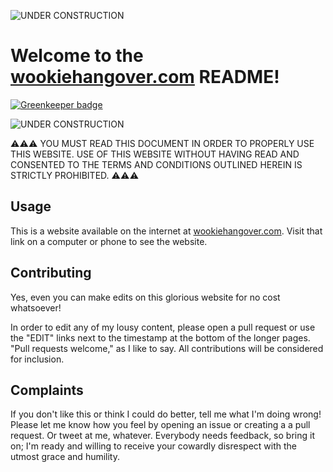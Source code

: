 ![UNDER CONSTRUCTION](https://wookiehangover.com/wip.gif)

# Welcome to the [wookiehangover.com][1] README!

[![Greenkeeper badge](https://badges.greenkeeper.io/wookiehangover/wookiehangover.com.svg)](https://greenkeeper.io/)

![UNDER CONSTRUCTION](https://wookiehangover.com/wip.gif)

⚠️⚠️⚠️ YOU MUST READ THIS DOCUMENT IN ORDER TO PROPERLY USE THIS WEBSITE. USE OF THIS WEBSITE WITHOUT HAVING READ AND CONSENTED TO THE TERMS AND CONDITIONS OUTLINED HEREIN IS STRICTLY PROHIBITED. ⚠️⚠️⚠️

## Usage

This is a website available on the internet at [wookiehangover.com][1]. Visit that link on a computer or phone to see the website.

## Contributing

Yes, even you can make edits on this glorious website for no cost whatsoever!

In order to edit any of my lousy content, please open a pull request or use the "EDIT" links next to the timestamp at the bottom of the longer pages. "Pull requests welcome," as I like to say. All contributions will be considered for inclusion.

## Complaints

If you don't like this or think I could do better, tell me what I'm doing wrong! Please let me know how you feel by opening an issue or creating a a pull request. Or tweet at me, whatever. Everybody needs feedback, so bring it on; I'm ready and willing to receive your cowardly disrespect with the utmost grace and humility.

[1]: https://wookiehangover.com
